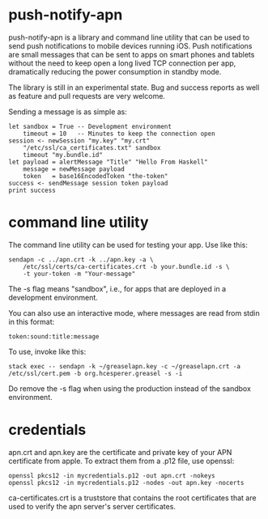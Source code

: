 # push-notify-apn

push-notify-apn is a library and command line utility that can be used to send
push notifications to mobile devices running iOS. Push notifications are small
messages that can be sent to apps on smart phones and tablets
without the need to keep open a long lived TCP connection per app, dramatically
reducing the power consumption in standby mode.

The library is still in an experimental state. Bug and success reports
as well as feature and pull requests are very welcome.

Sending a message is as simple as:

    let sandbox = True -- Development environment
        timeout = 10   -- Minutes to keep the connection open
    session <- newSession "my.key" "my.crt"
        "/etc/ssl/ca_certificates.txt" sandbox
        timeout "my.bundle.id"
    let payload = alertMessage "Title" "Hello From Haskell"
        message = newMessage payload
        token   = base16EncodedToken "the-token"
    success <- sendMessage session token payload
    print success

# command line utility

The command line utility can be used for testing your app. Use like this:

    sendapn -c ../apn.crt -k ../apn.key -a \
        /etc/ssl/certs/ca-certificates.crt -b your.bundle.id -s \
        -t your-token -m "Your-message"

The -s flag means "sandbox", i.e., for apps that are deployed in a
development environment.

You can also use an interactive mode, where messages are read from
stdin in this format:

    token:sound:title:message
    
To use, invoke like this:

    stack exec -- sendapn -k ~/greaselapn.key -c ~/greaselapn.crt -a /etc/ssl/cert.pem -b org.hcesperer.greasel -s -i
    
Do remove the -s flag when using the production instead of the sandbox environment.

# credentials

apn.crt and apn.key are the certificate and private key of your
APN certificate from apple. To extract them from a .p12 file,
use openssl:

    openssl pkcs12 -in mycredentials.p12 -out apn.crt -nokeys
    openssl pkcs12 -in mycredentials.p12 -nodes -out apn.key -nocerts
    
ca-certificates.crt is a truststore that contains the root certificates
that are used to verify the apn server's server certificates.
